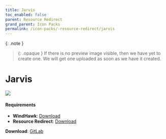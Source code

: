 ```yaml
---
title: Jarvis
toc_enabled: false
parent: Resource Redirect
grand_parent: Icon Packs
permalink: /icon-packs/-resource-redirect/jarvis
---
```


{: .note }
> {: .opaque }
> If there is no preview image visible, then we have yet to create one. We will get one uploaded as soon as we have it created.

Jarvis
===========================

![][Preview]

#### Requirements

*   **WindHawk**: [Download][WindHawk]
*   **Resource Redirect**: [Download][ResourceRedirect]

**Download**: [GitLab][GitLab]

<!-- ///////////////////////////////////////////////////////////////////////////////////////////////////////////////////////////////////////////////////// -->

[Preview]: https://gitlab.com/the-back-room/resource-redirect/-/tree/main/icon-packs/Jarvis/Extras/Preview.bmp 

[GitLab]: https://gitlab.com/the-back-room/resource-redirect/-/tree/main/icon-packs/Jarvis

[WindHawk]: https://windhawk.net/
[ResourceRedirect]: https://windhawk.net/mods/icon-resource-redirect

<!-- ///////////////////////////////////////////////////////////////////////////////////////////////////////////////////////////////////////////////////// -->
